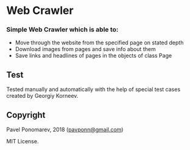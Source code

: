 # Web Crawler

### __Simple Web Crawler which is able to:__
 - Move through the website from the specified page on stated depth
 - Download images from pages and save info about them
 - Save links and headlines of pages in the objects of class Page

## Test
Tested manually and automatically with the help of special test cases created by Georgiy Korneev.

## Copyright
Pavel Ponomarev, 2018 (pavponn@gmail.com)

MIT License.
